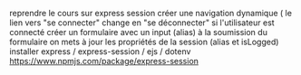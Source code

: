 reprendre le cours sur express session
créer une navigation dynamique ( le lien vers "se connecter" change en "se déconnecter" si l'utilisateur est connecté
créer un formulaire avec un input (alias)
à la soumission du formulaire on mets à jour les propriétés de la session (alias et isLogged)
installer express / express-session / ejs / dotenv
https://www.npmjs.com/package/express-session